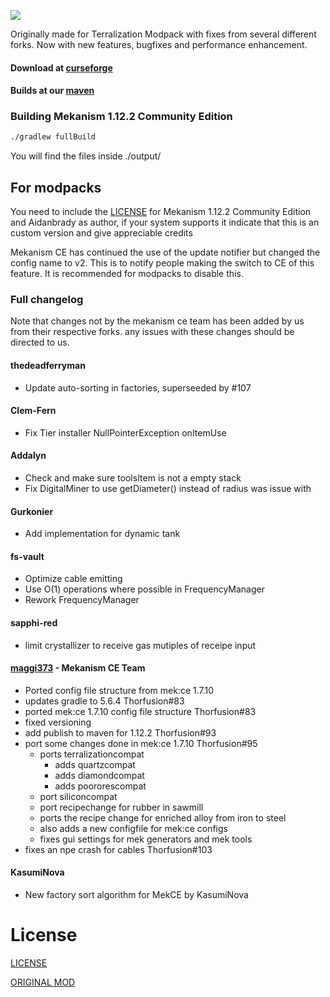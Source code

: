 ![](https://files.thorfusion.com/mekanism/MEKBANNERWHITE1122.png)

Originally made for Terralization Modpack with fixes from several different forks. Now with new features, bugfixes and performance enhancement.

#### Download at [curseforge](https://www.curseforge.com/minecraft/mc-mods/mekanism-ce)

#### Builds at our [maven](https://maven.thorfusion.com/ui/repos/tree/General/thorfusion/mekanism/Mekanism-1.12.2-Community-Edition)

### Building Mekanism 1.12.2 Community Edition

```bash
./gradlew fullBuild
```
You will find the files inside ./output/



## For modpacks
You need to include the [LICENSE](https://raw.githubusercontent.com/Thorfusion/Mekanism-1.7.10-Community-Edition/1.12.2/LICENSE.md) for Mekanism 1.12.2 Community Edition and Aidanbrady as author, if your system supports it indicate that this is an custom version and give appreciable credits

Mekanism CE has continued the use of the update notifier but changed the config name to v2. This is to notify people making the switch to CE of this feature. It is recommended for modpacks to disable this.

### Full changelog

Note that changes not by the mekanism ce team has been added by us from their respective forks. any issues with these changes should be directed to us.

#### thedeadferryman
+ Update auto-sorting in factories, superseeded by #107

#### Clem-Fern
+ Fix Tier installer NullPointerException onItemUse

#### Addalyn
+ Check and make sure toolsItem is not a empty stack
+ Fix DigitalMiner to use getDiameter() instead of radius was issue with

#### Gurkonier
+ Add implementation for dynamic tank

#### fs-vault
+ Optimize cable emitting
+ Use O(1) operations where possible in FrequencyManager
+ Rework FrequencyManager

#### sapphi-red
+ limit crystallizer to receive gas mutiples of receipe input

#### [maggi373](https://github.com/maggi373) - Mekanism CE Team
+ Ported config file structure from mek:ce 1.7.10
+ updates gradle to 5.6.4 Thorfusion#83
+ ported mek:ce 1.7.10 config file structure Thorfusion#83
+ fixed versioning
+ add publish to maven for 1.12.2 Thorfusion#93
+ port some changes done in mek:ce 1.7.10 Thorfusion#95
  + ports terralizationcompat
    + adds quartzcompat
    + adds diamondcompat
    + adds poororescompat
  + port siliconcompat
  + port recipechange for rubber in sawmill
  + ports the recipe change for enriched alloy from iron to steel
  + also adds a new configfile for mek:ce configs
  + fixes gui settings for mek generators and mek tools
+ fixes an npe crash for cables Thorfusion#103

#### KasumiNova
+ New factory sort algorithm for MekCE by KasumiNova

# License

[LICENSE](https://raw.githubusercontent.com/Thorfusion/Mekanism-1.7.10-Community-Edition/1.12.2/LICENSE.md)

[ORIGINAL MOD](https://github.com/mekanism/Mekanism)
